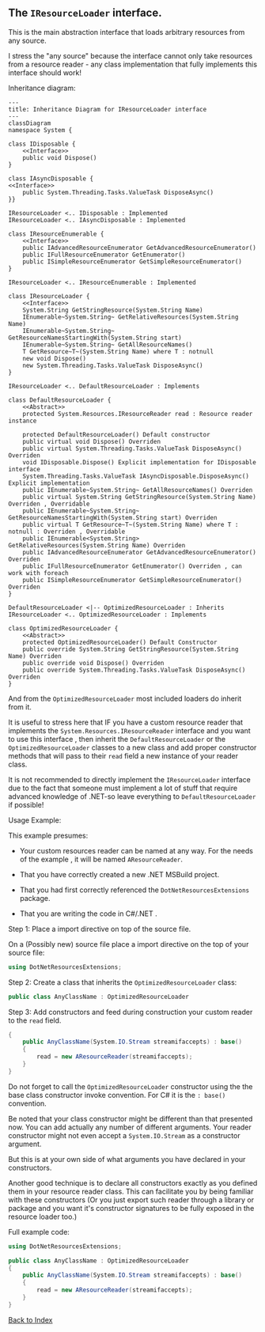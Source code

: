 ## The `IResourceLoader` interface. 

This is the main abstraction interface that loads arbitrary resources from any source.

I stress the "any source" because the interface cannot only take resources from a resource reader - 
any class implementation that fully implements this interface should work!

Inheritance diagram:

~~~mermaid
---
title: Inheritance Diagram for IResourceLoader interface
---
classDiagram
namespace System {

class IDisposable {
	<<Interface>>
	public void Dispose()
}

class IAsyncDisposable {
<<Interface>>
	public System.Threading.Tasks.ValueTask DisposeAsync()
}}

IResourceLoader <.. IDisposable : Implemented
IResourceLoader <.. IAsyncDisposable : Implemented

class IResourceEnumerable {
	<<Interface>>
	public IAdvancedResourceEnumerator GetAdvancedResourceEnumerator()
	public IFullResourceEnumerator GetEnumerator()
	public ISimpleResourceEnumerator GetSimpleResourceEnumerator()
}

IResourceLoader <.. IResourceEnumerable : Implemented

class IResourceLoader {
	<<Interface>>
	System.String GetStringResource(System.String Name)
	IEnumerable~System.String~ GetRelativeResources(System.String Name)
	IEnumerable~System.String~ GetResourceNamesStartingWith(System.String start)
	IEnumerable~System.String~ GetAllResourceNames()
	T GetResource~T~(System.String Name) where T : notnull
	new void Dispose()
	new System.Threading.Tasks.ValueTask DisposeAsync()
}

IResourceLoader <.. DefaultResourceLoader : Implements

class DefaultResourceLoader {
	<<Abstract>>
	protected System.Resources.IResourceReader read : Resource reader instance

	protected DefaultResourceLoader() Default constructor
	public virtual void Dispose() Overriden
	public virtual System.Threading.Tasks.ValueTask DisposeAsync() Overriden
	void IDisposable.Dispose() Explicit implementation for IDisposable interface
	System.Threading.Tasks.ValueTask IAsyncDisposable.DisposeAsync() Explicit implementation
	public IEnumerable~System.String~ GetAllResourceNames() Overriden
	public virtual System.String GetStringResource(System.String Name) Overriden , Overridable
	public IEnumerable~System.String~ GetResourceNamesStartingWith(System.String start) Overriden
	public virtual T GetResource~T~(System.String Name) where T : notnull : Overriden , Overridable
	public IEnumerable<System.String> GetRelativeResources(System.String Name) Overriden
	public IAdvancedResourceEnumerator GetAdvancedResourceEnumerator() Overriden
	public IFullResourceEnumerator GetEnumerator() Overriden , can work with foreach
	public ISimpleResourceEnumerator GetSimpleResourceEnumerator() Overriden
}

DefaultResourceLoader <|-- OptimizedResourceLoader : Inherits
IResourceLoader <.. OptimizedResourceLoader : Implements

class OptimizedResourceLoader {
	<<Abstract>>
	protected OptimizedResourceLoader() Default Constructor
	public override System.String GetStringResource(System.String Name) Overriden
	public override void Dispose() Overriden
	public override System.Threading.Tasks.ValueTask DisposeAsync() Overriden
}

~~~

And from the `OptimizedResourceLoader` most included loaders do inherit from it.

It is useful to stress here that IF you have a custom resource reader that implements
the `System.Resources.IResourceReader` interface and you want to use this interface ,
then inherit the `DefaultResourceLoader` or the `OptimizedResourceLoader` classes to
a new class and add proper constructor methods that will pass to their `read` field a 
new instance of your reader class.

It is not recommended to directly implement the `IResourceLoader` interface 
due to the fact that someone must implement a lot of stuff that require
advanced knowledge of .NET-so leave everything to `DefaultResourceLoader` if possible!

Usage Example:

This example presumes:

- Your custom resources reader can be named at any way. 
For the needs of the example , it will be named `AResourceReader`.

- That you have correctly created a new .NET MSBuild project.

- That you had first correctly referenced the `DotNetResourcesExtensions` package.

- That you are writing the code in C#/.NET .

Step 1: Place a import directive on top of the source file.

On a (Possibly new) source file place a import directive on the top of your source file:
~~~C#
using DotNetResourcesExtensions;
~~~

Step 2: Create a class that inherits the `OptimizedResourceLoader` class:

~~~C#
public class AnyClassName : OptimizedResourceLoader
~~~

Step 3: Add constructors and feed during construction your custom reader to the `read` field.
~~~C#
{
	public AnyClassName(System.IO.Stream streamifaccepts) : base()
	{
		read = new AResourceReader(streamifaccepts);
	}
}
~~~

Do not forget to call the `OptimizedResourceLoader` constructor using the
the base class constructor invoke convention. For C# it is the `: base()` convention.

Be noted that your class constructor might be different than that presented now. 
You can add actually any number of different arguments. 
Your reader constructor might not even accept a `System.IO.Stream` as a constructor argument.

But this is at your own side of what arguments you have declared in your constructors.

Another good technique is to declare all constructors exactly as you defined them in your resource reader class.
This can facilitate you by being familiar with these constructors (Or you just export such reader through a 
library or package and you want it's constructor signatures to be fully exposed in the resource loader too.)

Full example code:
~~~C#
using DotNetResourcesExtensions;

public class AnyClassName : OptimizedResourceLoader
{
	public AnyClassName(System.IO.Stream streamifaccepts) : base()
	{
		read = new AResourceReader(streamifaccepts);
	}
}
~~~

[Back to Index](https://github.com/mdcdi1315/dotnetresourcesextensions/blob/master/Docs/Main.md)
